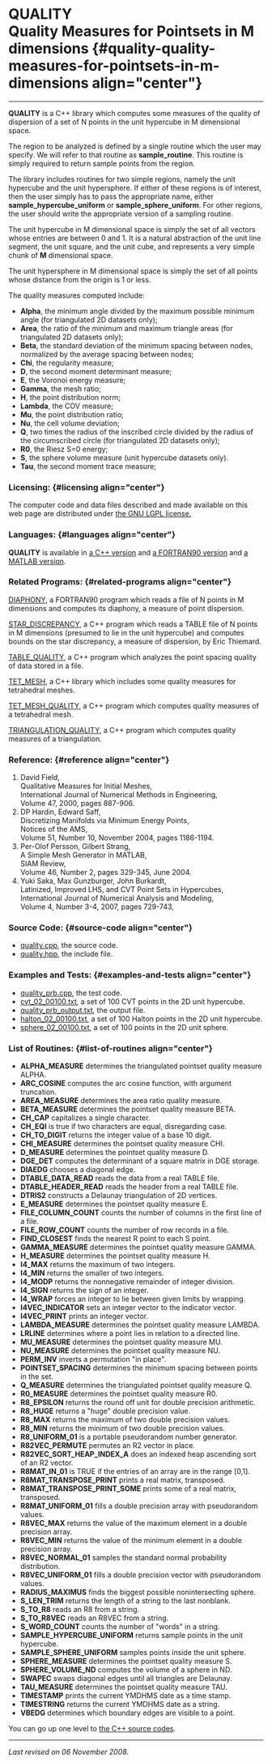 QUALITY\
Quality Measures for Pointsets in M dimensions {#quality-quality-measures-for-pointsets-in-m-dimensions align="center"}
==============================================

------------------------------------------------------------------------

**QUALITY** is a C++ library which computes some measures of the quality
of dispersion of a set of N points in the unit hypercube in M
dimensional space.

The region to be analyzed is defined by a single routine which the user
may specify. We will refer to that routine as **sample\_routine**. This
routine is simply required to return sample points from the region.

The library includes routines for two simple regions, namely the unit
hypercube and the unit hypersphere. If either of these regions is of
interest, then the user simply has to pass the appropriate name, either
**sample\_hypercube\_uniform** or **sample\_sphere\_uniform**. For other
regions, the user should write the appropriate version of a sampling
routine.

The unit hypercube in M dimensional space is simply the set of all
vectors whose entries are between 0 and 1. It is a natural abstraction
of the unit line segment, the unit square, and the unit cube, and
represents a very simple chunk of **M** dimensional space.

The unit hypersphere in M dimensional space is simply the set of all
points whose distance from the origin is 1 or less.

The quality measures computed include:

-   **Alpha**, the minimum angle divided by the maximum possible minimum
    angle (for triangulated 2D datasets only);
-   **Area**, the ratio of the minimum and maximum triangle areas (for
    triangulated 2D datasets only);
-   **Beta**, the standard deviation of the minimum spacing between
    nodes, normalized by the average spacing between nodes;
-   **Chi**, the regularity measure;
-   **D**, the second moment determinant measure;
-   **E**, the Voronoi energy measure;
-   **Gamma**, the mesh ratio;
-   **H**, the point distribution norm;
-   **Lambda**, the COV measure;
-   **Mu**, the point distribution ratio;
-   **Nu**, the cell volume deviation;
-   **Q**, two times the radius of the inscribed circle divided by the
    radius of the circumscribed circle (for triangulated 2D datasets
    only);
-   **R0**, the Riesz S=0 energy;
-   **S**, the sphere volume measure (unit hypercube datasets only).
-   **Tau**, the second moment trace measure;

### Licensing: {#licensing align="center"}

The computer code and data files described and made available on this
web page are distributed under [the GNU LGPL
license.](../../txt/gnu_lgpl.txt)

### Languages: {#languages align="center"}

**QUALITY** is available in [a C++
version](../../cpp_src/quality/quality.html) and [a FORTRAN90
version](../../f_src/quality/quality.html) and [a MATLAB
version](../../m_src/quality/quality.html).

### Related Programs: {#related-programs align="center"}

[DIAPHONY](../../f_src/diaphony/diaphony.html), a FORTRAN90 program
which reads a file of N points in M dimensions and computes its
diaphony, a measure of point dispersion.

[STAR\_DISCREPANCY](../../cpp_src/star_discrepancy/star_discrepancy.html),
a C++ program which reads a TABLE file of N points in M dimensions
(presumed to lie in the unit hypercube) and computes bounds on the star
discrepancy, a measure of dispersion, by Eric Thiemard.

[TABLE\_QUALITY](../../cpp_src/table_quality/table_quality.html), a C++
program which analyzes the point spacing quality of data stored in a
file.

[TET\_MESH](../../cpp_src/tet_mesh/tet_mesh.html), a C++ library which
includes some quality measures for tetrahedral meshes.

[TET\_MESH\_QUALITY](../../cpp_src/tet_mesh_quality/tet_mesh_quality.html),
a C++ program which computes quality measures of a tetrahedral mesh.

[TRIANGULATION\_QUALITY](../../cpp_src/triangulation_quality/triangulation_quality.html),
a C++ program which computes quality measures of a triangulation.

### Reference: {#reference align="center"}

1.  David Field,\
    Qualitative Measures for Initial Meshes,\
    International Journal of Numerical Methods in Engineering,\
    Volume 47, 2000, pages 887-906.
2.  DP Hardin, Edward Saff,\
    Discretizing Manifolds via Minimum Energy Points,\
    Notices of the AMS,\
    Volume 51, Number 10, November 2004, pages 1186-1194.
3.  Per-Olof Persson, Gilbert Strang,\
    A Simple Mesh Generator in MATLAB,\
    SIAM Review,\
    Volume 46, Number 2, pages 329-345, June 2004.
4.  Yuki Saka, Max Gunzburger, John Burkardt,\
    Latinized, Improved LHS, and CVT Point Sets in Hypercubes,\
    International Journal of Numerical Analysis and Modeling,\
    Volume 4, Number 3-4, 2007, pages 729-743,

### Source Code: {#source-code align="center"}

-   [quality.cpp](quality.cpp), the source code.
-   [quality.hpp](quality.hpp), the include file.

### Examples and Tests: {#examples-and-tests align="center"}

-   [quality\_prb.cpp](quality_prb.cpp), the test code.
-   [cvt\_02\_00100.txt](cvt_02_00100.txt), a set of 100 CVT points in
    the 2D unit hypercube.
-   [quality\_prb\_output.txt](quality_prb_output.txt), the output file.
-   [halton\_02\_00100.txt](halton_02_00100.txt), a set of 100 Halton
    points in the 2D unit hypercube.
-   [sphere\_02\_00100.txt](sphere_02_00100.txt), a set of 100 points in
    the 2D unit sphere.

### List of Routines: {#list-of-routines align="center"}

-   **ALPHA\_MEASURE** determines the triangulated pointset quality
    measure ALPHA.
-   **ARC\_COSINE** computes the arc cosine function, with argument
    truncation.
-   **AREA\_MEASURE** determines the area ratio quality measure.
-   **BETA\_MEASURE** determines the pointset quality measure BETA.
-   **CH\_CAP** capitalizes a single character.
-   **CH\_EQI** is true if two characters are equal, disregarding case.
-   **CH\_TO\_DIGIT** returns the integer value of a base 10 digit.
-   **CHI\_MEASURE** determines the pointset quality measure CHI.
-   **D\_MEASURE** determines the pointset quality measure D.
-   **DGE\_DET** computes the determinant of a square matrix in DGE
    storage.
-   **DIAEDG** chooses a diagonal edge.
-   **DTABLE\_DATA\_READ** reads the data from a real TABLE file.
-   **DTABLE\_HEADER\_READ** reads the header from a real TABLE file.
-   **DTRIS2** constructs a Delaunay triangulation of 2D vertices.
-   **E\_MEASURE** determines the pointset quality measure E.
-   **FILE\_COLUMN\_COUNT** counts the number of columns in the first
    line of a file.
-   **FILE\_ROW\_COUNT** counts the number of row records in a file.
-   **FIND\_CLOSEST** finds the nearest R point to each S point.
-   **GAMMA\_MEASURE** determines the pointset quality measure GAMMA.
-   **H\_MEASURE** determines the pointset quality measure H.
-   **I4\_MAX** returns the maximum of two integers.
-   **I4\_MIN** returns the smaller of two integers.
-   **I4\_MODP** returns the nonnegative remainder of integer division.
-   **I4\_SIGN** returns the sign of an integer.
-   **I4\_WRAP** forces an integer to lie between given limits by
    wrapping.
-   **I4VEC\_INDICATOR** sets an integer vector to the indicator vector.
-   **I4VEC\_PRINT** prints an integer vector.
-   **LAMBDA\_MEASURE** determines the pointset quality measure LAMBDA.
-   **LRLINE** determines where a point lies in relation to a directed
    line.
-   **MU\_MEASURE** determines the pointset quality measure MU.
-   **NU\_MEASURE** determines the pointset quality measure NU.
-   **PERM\_INV** inverts a permutation "in place".
-   **POINTSET\_SPACING** determines the minimum spacing between points
    in the set.
-   **Q\_MEASURE** determines the triangulated pointset quality
    measure Q.
-   **R0\_MEASURE** determines the pointset quality measure R0.
-   **R8\_EPSILON** returns the round off unit for double precision
    arithmetic.
-   **R8\_HUGE** returns a "huge" double precision value.
-   **R8\_MAX** returns the maximum of two double precision values.
-   **R8\_MIN** returns the minimum of two double precision values.
-   **R8\_UNIFORM\_01** is a portable pseudorandom number generator.
-   **R82VEC\_PERMUTE** permutes an R2 vector in place.
-   **R82VEC\_SORT\_HEAP\_INDEX\_A** does an indexed heap ascending sort
    of an R2 vector.
-   **R8MAT\_IN\_01** is TRUE if the entries of an array are in the
    range \[0,1\].
-   **R8MAT\_TRANSPOSE\_PRINT** prints a real matrix, transposed.
-   **R8MAT\_TRANSPOSE\_PRINT\_SOME** prints some of a real matrix,
    transposed.
-   **R8MAT\_UNIFORM\_01** fills a double precision array with
    pseudorandom values.
-   **R8VEC\_MAX** returns the value of the maximum element in a double
    precision array.
-   **R8VEC\_MIN** returns the value of the minimum element in a double
    precision array.
-   **R8VEC\_NORMAL\_01** samples the standard normal probability
    distribution.
-   **R8VEC\_UNIFORM\_01** fills a double precision vector with
    pseudorandom values.
-   **RADIUS\_MAXIMUS** finds the biggest possible nonintersecting
    sphere.
-   **S\_LEN\_TRIM** returns the length of a string to the last
    nonblank.
-   **S\_TO\_R8** reads an R8 from a string.
-   **S\_TO\_R8VEC** reads an R8VEC from a string.
-   **S\_WORD\_COUNT** counts the number of "words" in a string.
-   **SAMPLE\_HYPERCUBE\_UNIFORM** returns sample points in the unit
    hypercube.
-   **SAMPLE\_SPHERE\_UNIFORM** samples points inside the unit sphere.
-   **SPHERE\_MEASURE** determines the pointset quality measure S.
-   **SPHERE\_VOLUME\_ND** computes the volume of a sphere in ND.
-   **SWAPEC** swaps diagonal edges until all triangles are Delaunay.
-   **TAU\_MEASURE** determines the pointset quality measure TAU.
-   **TIMESTAMP** prints the current YMDHMS date as a time stamp.
-   **TIMESTRING** returns the current YMDHMS date as a string.
-   **VBEDG** determines which boundary edges are visible to a point.

You can go up one level to [the C++ source codes](../cpp_src.html).

------------------------------------------------------------------------

*Last revised on 06 November 2008.*
